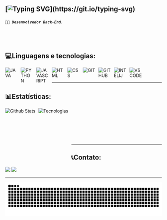 [![Typing SVG](https://readme-typing-svg.demolab.com?font=Fira+Code&weight=700&size=22&pause=900&color=FF79C6&vCenter=true&width=435&lines=%F0%9F%91%8B+Ol%C3%A1!+Eu+sou+Gabriel+Oliveira.)](https://git.io/typing-svg)
---
##### **`👨‍💻 Desenvolvedor Back-End. `**


<br>
<br>

## **💻Linguagens e tecnologias:**
<img
    align="left"
    alt="JAVA"
    title="Java"
    width="40px"
    style="padding-right: 10px;" 
    src="https://cdn.jsdelivr.net/gh/devicons/devicon@latest/icons/java/java-original.svg"   
/>
<img
    align="left"
    alt="PYTHON"
    title="Python"
    width="40px"
    style="padding-right: 10px;" 
    src="https://cdn.jsdelivr.net/gh/devicons/devicon@latest/icons/python/python-original.svg"
/>
<img
    align="left"
    alt="JAVASCRIPT"
    title="Javascript"
    width="40px"
    style="padding-right: 10px;" 
    src="https://cdn.jsdelivr.net/gh/devicons/devicon@latest/icons/javascript/javascript-original.svg"  
/>
<img
    align="left"
    alt="HTML"
    title="Html"
    width="40px"
    style="padding-right: 10px;" 
    src="https://cdn.jsdelivr.net/gh/devicons/devicon@latest/icons/html5/html5-original.svg"
/>
<img
    align="left"
    alt="CSS"
    title="Css"
    width="40px"
    style="padding-right: 10px;" 
    src="https://cdn.jsdelivr.net/gh/devicons/devicon@latest/icons/css3/css3-original.svg"
/>
<img
    align="left"
    alt="GIT"
    title="Git"
    width="40px"
    style="padding-right: 10px;" 
    src="https://cdn.jsdelivr.net/gh/devicons/devicon@latest/icons/git/git-original.svg"          
/>
<img
    align="left"
    alt="GITHUB"
    title="GitHub"
    width="40px"
    style="padding-right: 10px;" 
    src="https://cdn.jsdelivr.net/gh/devicons/devicon@latest/icons/github/github-original.svg"
/>
<img
    align="left"
    alt="INTELIJ"
    title="Intelij"
    width="40px"
    style="padding-right: 10px;" 
    src="https://cdn.jsdelivr.net/gh/devicons/devicon@latest/icons/intellij/intellij-original.svg"   
/>
<img
    align="left"
    alt="VSCODE"
    title="Visual Studio Code"
    width="40px"
    style="padding-right: 10px;" 
    src="https://cdn.jsdelivr.net/gh/devicons/devicon@latest/icons/vscode/vscode-original.svg" 
/>
<br>
</br>

---

## **📊Estatísticas:**
<img
    align="left"
    alt="Github Stats"
    height="160px"
    style="padding-right: 10px;"
    src="https://github-readme-stats.vercel.app/api?username=gabs-jg&show_icons=true&theme=dracula&include_all_commits=true&locale=pt-br"
/>
<img
    align="left"
    alt="Tecnologias"
    height="160x"
    style="padding-right: 10px;"
    src="https://github-readme-stats.vercel.app/api/top-langs/?username=gabs-jg&theme=dracula&layout=compact&custom_title=Linguagens"
/>
<br>
</br>
<br>
</br>
<br>
</br>

---
## **📞Contato:**
<div>
    <a href = "mailto:gabriel19joao@gmail.com"><img src="https://img.shields.io/badge/-Gmail-%23333?style=for-the-badge&logo=gmail" target="_blank"></a>
    <a href="https://www.linkedin.com/in/jgabrieloliveiram-dev" target="_blank"><img src="https://img.shields.io/badge/-LinkedIn-%230077B5?style=for-the-badge&logo=linkedin&logoColor=white" target="_blank"></a> 
</div>

---

<picture align="center">
  <source media="(prefers-color-scheme: dark)" srcset="https://raw.githubusercontent.com/gabs-jg/gabs-jg/output/github-contribution-grid-snake-dark.svg">
  <source media="(prefers-color-scheme: light)" srcset="https://raw.githubusercontent.com/gabs-jg/gabs-jg/output/github-contribution-grid-snake-dark.svg">
  <img align="center" alt="github contribution grid snake animation" src="https://raw.githubusercontent.com/gabs-jg/gabs-jg/output/github-contribution-grid-snake.svg">
</picture>
